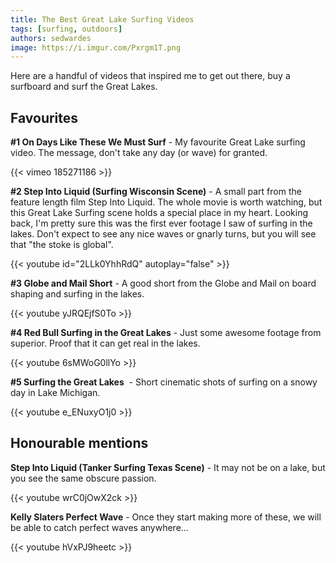 ```yaml
---
title: The Best Great Lake Surfing Videos
tags: [surfing, outdoors]
authors: sedwardes
image: https://i.imgur.com/Pxrgm1T.png
---
```


Here are a handful of videos that inspired me to get out there, buy a surfboard and surf the Great Lakes.

<!--truncate-->

## Favourites

**#1 On Days Like These We Must Surf** - My favourite Great Lake surfing video. The message, don't take any day (or wave) for granted.

{{< vimeo 185271186 >}}

**#2 Step Into Liquid (Surfing Wisconsin Scene)** - A small part from the feature length film Step Into Liquid. The whole movie is worth watching, but this Great Lake Surfing scene holds a special place in my heart. Looking back, I'm pretty sure this was the first ever footage I saw of surfing in the lakes. Don't expect to see any nice waves or gnarly turns, but you will see that "the stoke is global".

{{< youtube id="2LLk0YhhRdQ" autoplay="false" >}}

**#3 Globe and Mail Short** - A good short from the Globe and Mail on board shaping and surfing in the lakes.

{{< youtube yJRQEjfS0To >}}

**#4 Red Bull Surfing in the Great Lakes** - Just some awesome footage from superior. Proof that it can get real in the lakes.

{{< youtube 6sMWoG0llYo >}}

**#5 Surfing the Great Lakes**  - Short cinematic shots of surfing on a snowy day in Lake Michigan.

{{< youtube e_ENuxyO1j0 >}}

## Honourable mentions

**Step Into Liquid (Tanker Surfing Texas Scene)** - It may not be on a lake, but you see the same obscure passion.

{{< youtube wrC0jOwX2ck >}}

**Kelly Slaters Perfect Wave** - Once they start making more of these, we will be able to catch perfect waves anywhere...

{{< youtube hVxPJ9heetc >}}